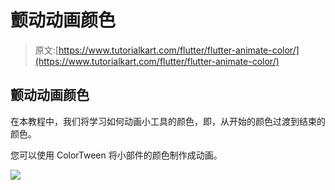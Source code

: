 # 颤动动画颜色

> 原文:[https://www.tutorialkart.com/flutter/flutter-animate-color/](https://www.tutorialkart.com/flutter/flutter-animate-color/)

## 颤动动画颜色

在本教程中，我们将学习如何动画小工具的颜色，即，从开始的颜色过渡到结束的颜色。

您可以使用 ColorTween 将小部件的颜色制作成动画。

[![](../Images/925da31b32d6bc3827932f6c8afb11bb.png)](https://www.tutorialkart.com/)